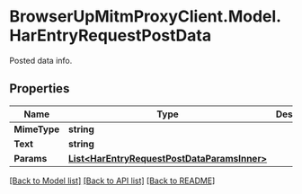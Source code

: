 # BrowserUpMitmProxyClient.Model.HarEntryRequestPostData
Posted data info.

## Properties

Name | Type | Description | Notes
------------ | ------------- | ------------- | -------------
**MimeType** | **string** |  | 
**Text** | **string** |  | [optional] 
**Params** | [**List&lt;HarEntryRequestPostDataParamsInner&gt;**](HarEntryRequestPostDataParamsInner.md) |  | [optional] 

[[Back to Model list]](../../README.md#documentation-for-models) [[Back to API list]](../../README.md#documentation-for-api-endpoints) [[Back to README]](../../README.md)

